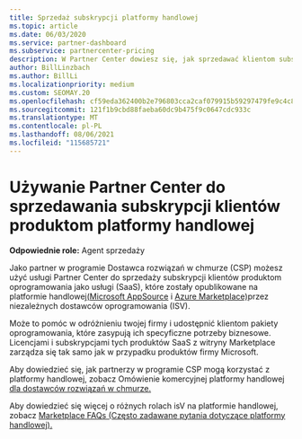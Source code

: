 ```yaml
---
title: Sprzedaż subskrypcji platformy handlowej
ms.topic: article
ms.date: 06/03/2020
ms.service: partner-dashboard
ms.subservice: partnercenter-pricing
description: W Partner Center dowiesz się, jak sprzedawać klientom subskrypcje produktów SaaS opublikowanych na platformie handlowej przez niezależnych dostawców oprogramowania (ISV).
author: BillLinzbach
ms.author: BillLi
ms.localizationpriority: medium
ms.custom: SEOMAY.20
ms.openlocfilehash: cf59eda362400b2e796803cca2caf079915b59297479fe9c4c86994ea56c1bba
ms.sourcegitcommit: 121f1b9cbd88faeba60dc9b475f9c0647cdc933c
ms.translationtype: MT
ms.contentlocale: pl-PL
ms.lasthandoff: 08/06/2021
ms.locfileid: "115685721"
---
```

# <a name="use-partner-center-to-sell-customers-subscriptions-to-commercial-marketplace-products"></a>Używanie Partner Center do sprzedawania subskrypcji klientów produktom platformy handlowej

**Odpowiednie role:** Agent sprzedaży

Jako partner w programie Dostawca rozwiązań w chmurze (CSP) możesz użyć usługi Partner Center do sprzedaży subskrypcji klientów produktom oprogramowania jako usługi (SaaS), które zostały opublikowane na platformie handlowej[(Microsoft AppSource](https://appsource.microsoft.com/) i [Azure Marketplace)](https://azuremarketplace.microsoft.com/)przez niezależnych dostawców oprogramowania (ISV).

Może to pomóc w odróżnieniu twojej firmy i udostępnić klientom pakiety oprogramowania, które zasypują ich specyficzne potrzeby biznesowe. Licencjami i subskrypcjami tych produktów SaaS z witryny Marketplace zarządza się tak samo jak w przypadku produktów firmy Microsoft.

Aby dowiedzieć się, jak partnerzy w programie CSP mogą korzystać z platformy handlowej, zobacz Omówienie komercyjnej platformy handlowej [dla dostawców rozwiązań w chmurze.](csp-commercial-marketplace-overview.md)

Aby dowiedzieć się więcej o różnych rolach isV na platformie handlowej, zobacz [Marketplace FAQs (Często zadawane pytania dotyczące platformy handlowej).](/azure/marketplace/marketplace-faq-publisher-guide)